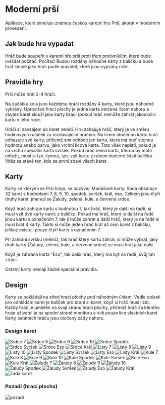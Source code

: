 # Moderní prší
Aplikace, která simuluje známou českou karetní hru Prší, akorát v moderním provedení.
## Jak bude hra vypadat
Hráč bude soupeřit v karetní hře prší proti třem protivníkům, které bude ovládat počítač. Počítači Budou rozdány náhodné karty z balíčku a bude hrát stejně jako hráč podle pravidel, které jsou vypsány níže.
## Pravidla hry
Prší může hrát 2-4 hráči.

Na začátku kola jsou každému hráči rozdány 4 karty, které jsou náhodně vybrány. Uprostřed hrací plochy je jedna karta otočená lícem nahoru a zbytek karet slouží jako karty lízací (pokud hráč nemůže zahrát jakoukoliv kartu v jeho ruce.

Hráči si navzájem do karet nevidí. Hru zahajuje hráč, který je ve směru hodinových ručiček za rozdávajícím hráčem. Na lícem otočenou kartu hráč odhazuje své karty, přičemž smí odhodit jen kartu, která má buď stejnou hodnotu anebo barvu, jako vrchní lícová karta. Toto však neplatí, pokud je na vrchu speciální karta svršek. Pokud hráč nemá kartu, kterou by mohl odložit, musí si tzv. líznout, tzn. vzít kartu z rubem otočené části balíčku.
Vítěz se stává ten, kdo se první zbaví všech karet.
## Karty
Karty se kterými se Prší hraje, se nazývají Mariášové karty. Sada obsahuje 32 karet s hodnotami 7, 8, 9, 10, spodek, svršek, král, eso. Celkem jsou čtyři druhy karet, jmenují se Žaludy, zelená, kule, a červené srdce.

Když hráč zahraje kartu s hodnotou 7, tak hráč, který je další na řadě, si musí vzít dvě karty navíc z balíčku. Pokud má hráš, který je další na řadě jinou kartu s označením 7, tak jí může zahrát a další hráč, který je na řadě si musí brát 4 karty. Takto si může jeden hráč brát až osm karet z balíčku, jelikož existují pouze čtyři karty s označením 7.

Při zahrání svršku (měnič), tak hráč který kartu zahrál, si může vybrat, jaký druh karty (Žaludy, zelená, kule, a červené srdce) se musí hrát jako další.

Když je zahraná karta "Eso", tak další hráč, který má být na řadě, svůj tah ztrácí.

Ostatní karty nemají žádné speciální pravidla.
## Design
Karty se pokládají na střed hrací plochy pod náhodným úhlem. Vedle oblasti pro odhládání karet je balíček pro braní si karet, když si hráč musí lízat. Každý hráč je umístěn na svoji stranu hrací plochy, přičemž hráč za kterého hraje uživatel je na spodní straně monitoru a vidí pouze líce vlastních karet. Karty ostatních hráču jsou otočeny zády nahoru.
### Design karet
![Srdce 7](https://github.com/pslib-cz/2022l4web-app-mockup-DavidPospisil/blob/aa038fadbb78ba5d0e11e4e19ba95dfbf8d6d95e/Podklady/Srdce/Srdce%207.svg)
![Srdce 8](https://github.com/pslib-cz/2022l4web-app-mockup-DavidPospisil/blob/aa038fadbb78ba5d0e11e4e19ba95dfbf8d6d95e/Podklady/Srdce/Srdce%208.svg)
![Srdce 9](https://github.com/pslib-cz/2022l4web-app-mockup-DavidPospisil/blob/aa038fadbb78ba5d0e11e4e19ba95dfbf8d6d95e/Podklady/Srdce/Srdce%209.svg)
![Srdce 10](https://github.com/pslib-cz/2022l4web-app-mockup-DavidPospisil/blob/aa038fadbb78ba5d0e11e4e19ba95dfbf8d6d95e/Podklady/Srdce/Srdce%2010.svg)
![Srdce Spodek](https://github.com/pslib-cz/2022l4web-app-mockup-DavidPospisil/blob/aa038fadbb78ba5d0e11e4e19ba95dfbf8d6d95e/Podklady/Srdce/Srdce%20Spodek.svg)
![Srdce Svršek](https://github.com/pslib-cz/2022l4web-app-mockup-DavidPospisil/blob/aa038fadbb78ba5d0e11e4e19ba95dfbf8d6d95e/Podklady/Srdce/Srdce%20Svr%C5%A1ek.svg)
![Srdce Eso](https://github.com/pslib-cz/2022l4web-app-mockup-DavidPospisil/blob/aa038fadbb78ba5d0e11e4e19ba95dfbf8d6d95e/Podklady/Srdce/Srdce%20Eso.svg)
![Srdce Král](https://github.com/pslib-cz/2022l4web-app-mockup-DavidPospisil/blob/aa038fadbb78ba5d0e11e4e19ba95dfbf8d6d95e/Podklady/Srdce/Srdce%20Kr%C3%A1l.svg)
![Listy 7](https://github.com/pslib-cz/2022l4web-app-mockup-DavidPospisil/blob/480a02588848fbb5e25fce827c8bbc46ac1c7d1b/Podklady/Listy/Listy%207.svg)
![Listy 8](https://github.com/pslib-cz/2022l4web-app-mockup-DavidPospisil/blob/480a02588848fbb5e25fce827c8bbc46ac1c7d1b/Podklady/Listy/Listy%208.svg)
![Listy 9](https://github.com/pslib-cz/2022l4web-app-mockup-DavidPospisil/blob/480a02588848fbb5e25fce827c8bbc46ac1c7d1b/Podklady/Listy/Listy%209.svg)
![Listy 10](https://github.com/pslib-cz/2022l4web-app-mockup-DavidPospisil/blob/480a02588848fbb5e25fce827c8bbc46ac1c7d1b/Podklady/Listy/Listy%2010.svg)
![Listy Spodek](https://github.com/pslib-cz/2022l4web-app-mockup-DavidPospisil/blob/480a02588848fbb5e25fce827c8bbc46ac1c7d1b/Podklady/Listy/Listy%20Spodek.svg)
![Listy Svršek](https://github.com/pslib-cz/2022l4web-app-mockup-DavidPospisil/blob/480a02588848fbb5e25fce827c8bbc46ac1c7d1b/Podklady/Listy/Listy%20Svr%C5%A1ek.svg)
![Listy Eso](https://github.com/pslib-cz/2022l4web-app-mockup-DavidPospisil/blob/480a02588848fbb5e25fce827c8bbc46ac1c7d1b/Podklady/Listy/Listy%20Eso.svg)
![Listy Král](https://github.com/pslib-cz/2022l4web-app-mockup-DavidPospisil/blob/480a02588848fbb5e25fce827c8bbc46ac1c7d1b/Podklady/Listy/Listy%20Kr%C3%A1l.svg)
![Kule 7](https://github.com/pslib-cz/2022l4web-app-mockup-DavidPospisil/blob/480a02588848fbb5e25fce827c8bbc46ac1c7d1b/Podklady/Kule/Kule%207.svg)
![Kule 8](https://github.com/pslib-cz/2022l4web-app-mockup-DavidPospisil/blob/480a02588848fbb5e25fce827c8bbc46ac1c7d1b/Podklady/Kule/Kule%208.svg)
![Kule 9](https://github.com/pslib-cz/2022l4web-app-mockup-DavidPospisil/blob/480a02588848fbb5e25fce827c8bbc46ac1c7d1b/Podklady/Kule/Kule%209.svg)
![Kule 10](https://github.com/pslib-cz/2022l4web-app-mockup-DavidPospisil/blob/480a02588848fbb5e25fce827c8bbc46ac1c7d1b/Podklady/Kule/Kule%2010.svg)
![Kule Spodek](https://github.com/pslib-cz/2022l4web-app-mockup-DavidPospisil/blob/480a02588848fbb5e25fce827c8bbc46ac1c7d1b/Podklady/Kule/Kule%20Spodek.svg)
![Kule Svršek](https://github.com/pslib-cz/2022l4web-app-mockup-DavidPospisil/blob/480a02588848fbb5e25fce827c8bbc46ac1c7d1b/Podklady/Kule/Kule%20Svr%C5%A1ek.svg)
![Kule Eso](https://github.com/pslib-cz/2022l4web-app-mockup-DavidPospisil/blob/480a02588848fbb5e25fce827c8bbc46ac1c7d1b/Podklady/Kule/Kule%20Eso.svg)
![Kule Král](https://github.com/pslib-cz/2022l4web-app-mockup-DavidPospisil/blob/480a02588848fbb5e25fce827c8bbc46ac1c7d1b/Podklady/Kule/Kule%20kr%C3%A1l.svg)
![Žaludy 7](https://github.com/pslib-cz/2022l4web-app-mockup-DavidPospisil/blob/480a02588848fbb5e25fce827c8bbc46ac1c7d1b/Podklady/%C5%BDaludy/%C5%BDaludy%207.svg)
![Žaludy 8](https://github.com/pslib-cz/2022l4web-app-mockup-DavidPospisil/blob/480a02588848fbb5e25fce827c8bbc46ac1c7d1b/Podklady/%C5%BDaludy/%C5%BDaludy%208.svg)
![Žaludy 9](https://github.com/pslib-cz/2022l4web-app-mockup-DavidPospisil/blob/480a02588848fbb5e25fce827c8bbc46ac1c7d1b/Podklady/%C5%BDaludy/%C5%BDaludy%209.svg)
![Žaludy 10](https://github.com/pslib-cz/2022l4web-app-mockup-DavidPospisil/blob/480a02588848fbb5e25fce827c8bbc46ac1c7d1b/Podklady/%C5%BDaludy/%C5%BDaludy%2010.svg)
![Žaludy Spodek](https://github.com/pslib-cz/2022l4web-app-mockup-DavidPospisil/blob/480a02588848fbb5e25fce827c8bbc46ac1c7d1b/Podklady/%C5%BDaludy/%C5%BDaludy%20Spodek.svg)
![Žaludy Svršek](https://github.com/pslib-cz/2022l4web-app-mockup-DavidPospisil/blob/480a02588848fbb5e25fce827c8bbc46ac1c7d1b/Podklady/%C5%BDaludy/%C5%BDaludy%20Svr%C5%A1ek.svg)
![Žaludy Eso](https://github.com/pslib-cz/2022l4web-app-mockup-DavidPospisil/blob/480a02588848fbb5e25fce827c8bbc46ac1c7d1b/Podklady/%C5%BDaludy/%C5%BDaludy%20Eso.svg)
![Žaludy Král](https://github.com/pslib-cz/2022l4web-app-mockup-DavidPospisil/blob/480a02588848fbb5e25fce827c8bbc46ac1c7d1b/Podklady/%C5%BDaludy/%C5%BDaludy%20Kr%C3%A1l.svg)
![Záda karet](https://github.com/pslib-cz/2022l4web-app-mockup-DavidPospisil/blob/480a02588848fbb5e25fce827c8bbc46ac1c7d1b/Podklady/Z%C3%A1da.svg)
### Pozadí (hrací plocha)
![pozadi](https://github.com/pslib-cz/2022l4web-app-mockup-DavidPospisil/blob/480a02588848fbb5e25fce827c8bbc46ac1c7d1b/Podklady/Pozad%C3%AD/Pozad%C3%AD.svg)
